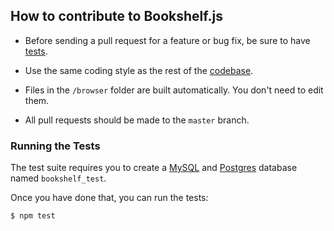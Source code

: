 ## How to contribute to Bookshelf.js

* Before sending a pull request for a feature or bug fix, be sure to have
[tests](https://github.com/tgriesser/bookshelf/tree/master/test). 

* Use the same coding style as the rest of the
[codebase](https://github.com/tgriesser/bookshelf/blob/master/bookshelf.js).

* Files in the `/browser` folder are built automatically. You don't need to edit them.

* All pull requests should be made to the `master` branch.

### Running the Tests

The test suite requires you to create a [MySQL](https://www.mysql.com/) and [Postgres](http://www.postgresql.org/) database named `bookshelf_test`.

Once you have done that, you can run the tests:

```sh
$ npm test
```